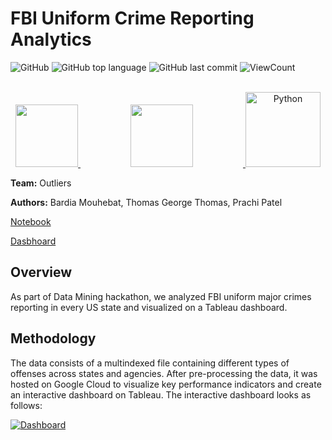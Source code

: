 # FBI Uniform Crime Reporting Analytics

![GitHub](https://img.shields.io/github/license/Thomas-George-T/FBI-Uniform-Crime-Reporting-Analytics?style=flat)
![GitHub top language](https://img.shields.io/github/languages/top/Thomas-George-T/FBI-Uniform-Crime-Reporting-Analytics?style=flat)
![GitHub last commit](https://img.shields.io/github/last-commit/Thomas-George-T/FBI-Uniform-Crime-Reporting-Analytics?style=flat)
![ViewCount](https://views.whatilearened.today/views/github/Thomas-George-T/FBI-Uniform-Crime-Reporting-Analytics.svg?cache=remove)

<p align="center">  
    <br>
	<a href="https://public.tableau.com/app/profile/thomas.george.thomas">
        <img height=100 src="https://cdn.svgporn.com/logos/tableau-icon.svg?response-content-disposition=attachment%3Bfilename%3Dtableau-icon.svg"> 
    	</a>
	<a href="#">
        <img height=100 src="https://cdn.svgporn.com/logos/google-cloud.svg?response-content-disposition=attachment%3Bfilename%3Dgoogle-cloud.svg" hspace=80> 
    	</a>	
	<a href="#">
		<img src="https://raw.githubusercontent.com/Thomas-George-T/Thomas-George-T/master/assets/python.svg" alt="Python" title="Python" width ="120" />
	</a>
    <br>
</p>

**Team:** Outliers

**Authors:** Bardia Mouhebat, Thomas George Thomas, Prachi Patel

[Notebook](Data_Mining_Hackathon.ipynb)

[Dasbhoard](https://public.tableau.com/views/Outliers_dashboard/Dashboard?:language=en-US&:display_count=n&:origin=viz_share_link)

## Overview
As part of Data Mining hackathon, we analyzed FBI uniform major crimes reporting in every US state and visualized on a Tableau dashboard.

## Methodology
The data consists of a multindexed file containing different types of offenses across states and agencies. After pre-processing the data, it was hosted on Google Cloud to visualize key performance indicators and create an interactive dashboard on Tableau. The interactive dashboard looks as follows:

<div class='tableauPlaceholder' id='viz1651831262549' style='position: relative'><noscript><a href='#'><img alt='Dashboard ' src='https:&#47;&#47;public.tableau.com&#47;static&#47;images&#47;Ou&#47;Outliers_dashboard&#47;Dashboard&#47;1_rss.png' style='border: none' /></a></noscript><object class='tableauViz'  style='display:none;'><param name='host_url' value='https%3A%2F%2Fpublic.tableau.com%2F' /> <param name='embed_code_version' value='3' /> <param name='site_root' value='' /><param name='name' value='Outliers_dashboard&#47;Dashboard' /><param name='tabs' value='no' /><param name='toolbar' value='yes' /><param name='static_image' value='https:&#47;&#47;public.tableau.com&#47;static&#47;images&#47;Ou&#47;Outliers_dashboard&#47;Dashboard&#47;1.png' /> <param name='animate_transition' value='yes' /><param name='display_static_image' value='yes' /><param name='display_spinner' value='yes' /><param name='display_overlay' value='yes' /><param name='display_count' value='yes' /><param name='language' value='en-US' /></object></div>
